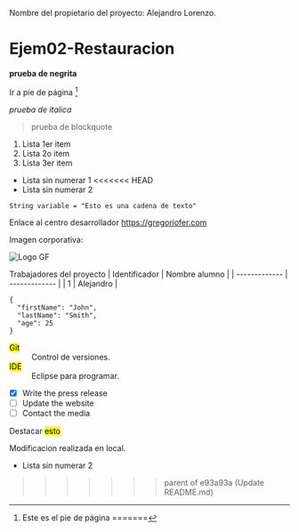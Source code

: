 Nombre del propietario del proyecto: Alejandro Lorenzo.

# Ejem02-Restauracion
**prueba de negrita**

Ir a pie de página [^1]

*prueba de italica*
> prueba de blockquote
1. Lista 1er item
2. Lista 2o item
3. Lista 3er item
- Lista sin numerar 1
<<<<<<< HEAD
- Lista sin numerar 2

  
`String variable = "Esto es una cadena de texto"`

Enlace al centro desarrollador https://gregoriofer.com

Imagen corporativa:

![Logo GF](https://gregoriofer.com/logo.jpg)

Trabajadores del proyecto
| Identificador | Nombre alumno |
| ------------- | ------------- |
| 1 | Alejandro |


```
{
  "firstName": "John",
  "lastName": "Smith",
  "age": 25
}
```

<dt><mark>Git</mark></dt>
  <dd>Control de versiones.</dd>
  
  <dt><mark>IDE</mark></dt>
  <dd>Eclipse para programar.</dd>
</dl>

- [x] Write the press release
- [ ] Update the website
- [ ] Contact the media

Destacar <mark>esto</mark>

Modificacion realizada en local.


[^1]: Este es el pie de página
=======
- Lista sin numerar 2 
>>>>>>> parent of e93a93a (Update README.md)
